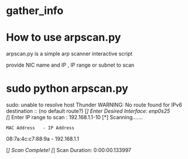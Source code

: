 # gather_info

# How to use arpscan.py

arpscan.py is a simple arp scanner interactive script

provide NIC name and IP , IP range or subnet to scan

# sudo python arpscan.py

sudo: unable to resolve host Thunder
WARNING: No route found for IPv6 destination :: (no default route?)
[*] Enter Desired Interface: enp0s25      
[*] Enter IP range to scan : 192.168.1.1-10
[*] Scanning.......

    MAC Address   - IP Address

08:7a:4c:c7:88:9a - 192.168.1.1

[*] Scan Complete!
[*] Scan Duration: 0:00:00.133997
